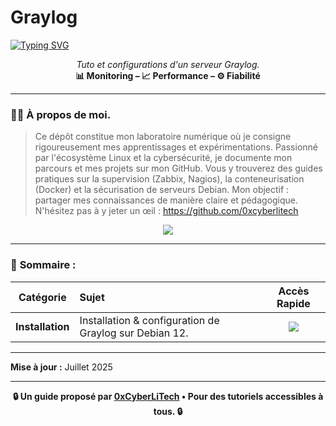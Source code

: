 # Graylog<div align="center">

<a href="https://github.com/0xCyberLiTech">
  <img src="https://readme-typing-svg.herokuapp.com?font=Fira+Code&size=32&pause=1000&color=D14A4A&center=true&vCenter=true&width=700&lines=SUPERVISION+AVEC+GRAYLOG;Installation+•+Sécurité+•+Backup;Tutoriels+pour+Debian+12" alt="Typing SVG" />
</a>

<p align="center">
  <em>Tuto et configurations d'un serveur Graylog.</em><br>
  <b>📊 Monitoring – 📈 Performance – ⚙️ Fiabilité</b>
</p>

</div>

---

### 👨‍💻 **À propos de moi.**

> Ce dépôt constitue mon laboratoire numérique où je consigne rigoureusement mes apprentissages et expérimentations.
> Passionné par l'écosystème Linux et la cybersécurité, je documente mon parcours et mes projets sur mon GitHub.
> Vous y trouverez des guides pratiques sur la supervision (Zabbix, Nagios), la conteneurisation (Docker) et la sécurisation de serveurs Debian.
> Mon objectif : partager mes connaissances de manière claire et pédagogique.
> N'hésitez pas à y jeter un œil : https://github.com/0xcyberlitech

<p align="center">
  <a href="https://skillicons.dev">
    <img src="https://skillicons.dev/icons?i=linux,debian,bash,docker,nginx,grafana,prometheus,git,vim" />
  </a>
</p>

---

### 🧭 **Sommaire :**

<div align="center">

| Catégorie | Sujet | Accès Rapide |
|:---:|:---|:---:|
| **Installation** | Installation & configuration de Graylog sur Debian 12.| [<img src="https://img.shields.io/badge/EXPLORER-brightgreen?style=for-the-badge&logo=github&logoColor=white">]() |

</div>

---

**Mise à jour :** Juillet 2025

---

<p align="center">
  <b>🔒 Un guide proposé par <a href="https://github.com/0xCyberLiTech">0xCyberLiTech</a> • Pour des tutoriels accessibles à tous. 🔒</b>
</p>

